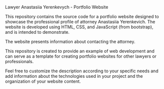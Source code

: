 Lawyer Anastasiia Yerenkevych - Portfolio Website

This repository contains the source code for a portfolio website designed to showcase the professional profile of attorney Anastasiia Yerenkevich. The website is developed using HTML, CSS, and JavaScript (from bootstrap), and is intended to demonstrate.

The website presents information about contacting the attorney.

This repository is created to provide an example of web development and can serve as a template for creating portfolio websites for other lawyers or professionals.

Feel free to customize the description according to your specific needs and add information about the technologies used in your project and the organization of your website content.
